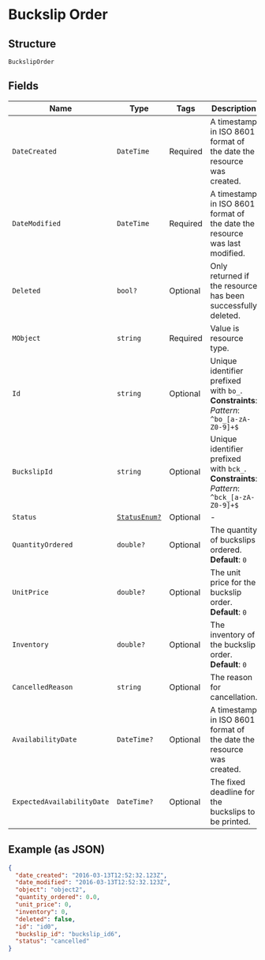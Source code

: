
# Buckslip Order

## Structure

`BuckslipOrder`

## Fields

| Name | Type | Tags | Description |
|  --- | --- | --- | --- |
| `DateCreated` | `DateTime` | Required | A timestamp in ISO 8601 format of the date the resource was created. |
| `DateModified` | `DateTime` | Required | A timestamp in ISO 8601 format of the date the resource was last modified. |
| `Deleted` | `bool?` | Optional | Only returned if the resource has been successfully deleted. |
| `MObject` | `string` | Required | Value is resource type. |
| `Id` | `string` | Optional | Unique identifier prefixed with `bo_`.<br>**Constraints**: *Pattern*: `^bo_[a-zA-Z0-9]+$` |
| `BuckslipId` | `string` | Optional | Unique identifier prefixed with `bck_`.<br>**Constraints**: *Pattern*: `^bck_[a-zA-Z0-9]+$` |
| `Status` | [`StatusEnum?`](../../doc/models/status-enum.md) | Optional | - |
| `QuantityOrdered` | `double?` | Optional | The quantity of buckslips ordered.<br>**Default**: `0` |
| `UnitPrice` | `double?` | Optional | The unit price for the buckslip order.<br>**Default**: `0` |
| `Inventory` | `double?` | Optional | The inventory of the buckslip order.<br>**Default**: `0` |
| `CancelledReason` | `string` | Optional | The reason for cancellation. |
| `AvailabilityDate` | `DateTime?` | Optional | A timestamp in ISO 8601 format of the date the resource was created. |
| `ExpectedAvailabilityDate` | `DateTime?` | Optional | The fixed deadline for the buckslips to be printed. |

## Example (as JSON)

```json
{
  "date_created": "2016-03-13T12:52:32.123Z",
  "date_modified": "2016-03-13T12:52:32.123Z",
  "object": "object2",
  "quantity_ordered": 0.0,
  "unit_price": 0,
  "inventory": 0,
  "deleted": false,
  "id": "id0",
  "buckslip_id": "buckslip_id6",
  "status": "cancelled"
}
```

